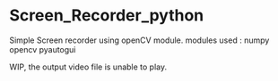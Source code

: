 # Screen_Recorder_python
Simple Screen recorder using openCV module.
modules used :
numpy
opencv
pyautogui

WIP, the output video file is unable to play.
